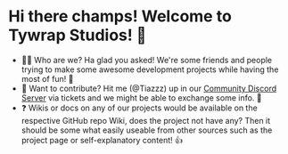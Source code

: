 # Hi there champs! Welcome to Tywrap Studios! 👋

- 🙋‍♀️ Who are we? Ha glad you asked! We're some friends and people trying to make some awesome development projects while having the most of fun! 🎉
- 🌈 Want to contribute? Hit me (@Tiazzz) up in our [Community Discord Server](https://discord.gg/kcm8scfCwK) via tickets and we might be able to exchange some info. 👀
- ❓ Wikis or docs on any of our projects would be available on the respective GitHub repo Wiki, does the project not have any? Then it should be some what easily useable from other sources such as the project page or self-explanatory content! 👍
